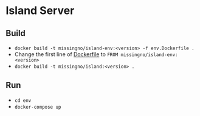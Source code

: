 # Island Server

## Build

- `docker build -t missingno/island-env:<version> -f env.Dockerfile .`
- Change the first line of [Dockerfile](Dockerfile) to `FROM missingno/island-env:<version>`
- `docker build -t missingno/island:<version> .`

## Run

- `cd env`
- `docker-compose up`
